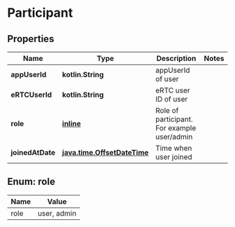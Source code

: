 
# Participant

## Properties
Name | Type | Description | Notes
------------ | ------------- | ------------- | -------------
**appUserId** | **kotlin.String** | appUserId of user | 
**eRTCUserId** | **kotlin.String** | eRTC user ID of user | 
**role** | [**inline**](#Role) | Role of participant. For example user/admin | 
**joinedAtDate** | [**java.time.OffsetDateTime**](java.time.OffsetDateTime.md) | Time when user joined | 


<a name="Role"></a>
## Enum: role
Name | Value
---- | -----
role | user, admin



